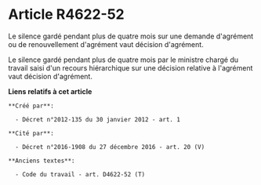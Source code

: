 # Article R4622-52

Le silence gardé pendant plus de quatre mois sur une demande d'agrément ou de renouvellement d'agrément vaut décision
d'agrément. 

Le silence gardé pendant plus de quatre mois par le ministre chargé du travail saisi d'un recours hiérarchique sur une
décision relative à l'agrément vaut décision d'agrément.

**Liens relatifs à cet article**

	**Créé par**:

	  - Décret n°2012-135 du 30 janvier 2012 - art. 1

	**Cité par**:

	  - Décret n°2016-1908 du 27 décembre 2016 - art. 20 (V)

	**Anciens textes**:

	  - Code du travail - art. D4622-52 (T)
